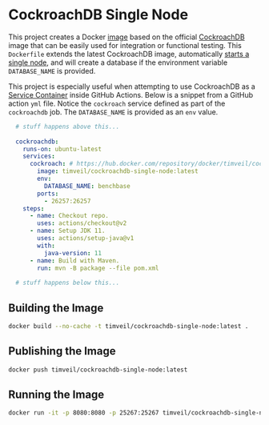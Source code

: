 # CockroachDB Single Node
This project creates a Docker [image](https://hub.docker.com/repository/docker/timveil/cockroachdb-single-node) based on the official [CockroachDB](https://hub.docker.com/r/cockroachdb/cockroach) image that can be easily used for integration or functional testing.  This `Dockerfile` extends the latest CockroachDB image, automatically [starts a single node](https://www.cockroachlabs.com/docs/stable/cockroach-start-single-node.html), and will create a database if the environment variable `DATABASE_NAME` is provided.  

This project is especially useful when attempting to use CockroachDB as a [Service Container](https://docs.github.com/en/actions/using-containerized-services/about-service-containers) inside GitHub Actions.  Below is a snippet from a GitHub action `yml` file.  Notice the `cockroach` service defined as part of the `cockroachdb` job.  The `DATABASE_NAME` is provided as an `env` value.

```yaml
  # stuff happens above this...
  
  cockroachdb:
    runs-on: ubuntu-latest
    services:
      cockroach: # https://hub.docker.com/repository/docker/timveil/cockroachdb-single-node
        image: timveil/cockroachdb-single-node:latest
        env:
          DATABASE_NAME: benchbase
        ports:
          - 26257:26257
    steps:
      - name: Checkout repo.
        uses: actions/checkout@v2
      - name: Setup JDK 11.
        uses: actions/setup-java@v1
        with:
          java-version: 11
      - name: Build with Maven.
        run: mvn -B package --file pom.xml
  
  # stuff happens below this...
```

## Building the Image
```bash
docker build --no-cache -t timveil/cockroachdb-single-node:latest .
```

## Publishing the Image
```bash
docker push timveil/cockroachdb-single-node:latest
```

## Running the Image
```bash
docker run -it -p 8080:8080 -p 25267:25267 timveil/cockroachdb-single-node:latest
```
